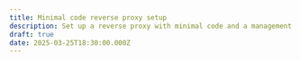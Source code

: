 ```yaml
---
title: Minimal code reverse proxy setup
description: Set up a reverse proxy with minimal code and a management UI.
draft: true
date: 2025-03-25T18:30:00.000Z
---
```


